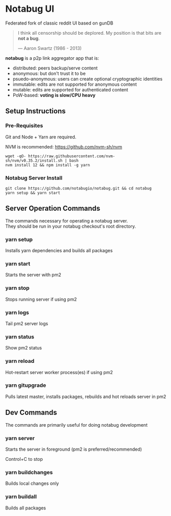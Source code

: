 # Notabug UI

Federated fork of classic reddit UI based on gunDB

> I think all censorship should be deplored. My position is that bits are **not a bug**.
>
> — Aaron Swartz (1986 - 2013)

**notabug** is a p2p link aggregator app that is:

- distributed: peers backup/serve content
- anonymous: but don't trust it to be
- psuedo-anonymous: users can create optional cryptographic identities
- immutable: edits are not supported for anonymous content
- mutable: edits are supported for authenticated content
- PoW-based: **voting is slow/CPU heavy**

## Setup Instructions

### Pre-Requisites

Git and Node + Yarn are required.

NVM is recommended: https://github.com/nvm-sh/nvm

    wget -qO- https://raw.githubusercontent.com/nvm-sh/nvm/v0.35.2/install.sh | bash
    nvm install 12 && npm install -g yarn

### Notabug Server Install

    git clone https://github.com/notabugio/notabug.git && cd notabug
    yarn setup && yarn start

## Server Operation Commands

The commands necessary for operating a notabug server.  
They should be run in your notabug checkout's root directory.

### yarn setup

Installs yarn dependencies and builds all packages

### yarn start

Starts the server with pm2

### yarn stop

Stops running server if using pm2

### yarn logs

Tail pm2 server logs

### yarn status

Show pm2 status

### yarn reload

Hot-restart server worker process(es) if using pm2

### yarn gitupgrade

Pulls latest master, installs packages, rebuilds and hot reloads server in pm2

## Dev Commands

The commands are primarily useful for doing notabug development

### yarn server

Starts the server in foreground (pm2 is preferred/recommended)

Control+C to stop

### yarn buildchanges

Builds local changes only

### yarn buildall

Builds all packages

